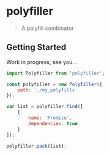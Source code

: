 # polyfiller

> A polyfill combinator

## Getting Started


Work in progress, see you...


```js
import Polyfiller from 'polyfiller';

const polyfiller = new Polyfiller({
	path: './my_polyfills'
});

var list = polyfiller.find([
	{
		name: 'Promise',
		dependencies: true
	}
]);

polyfiller.pack(list);
```

